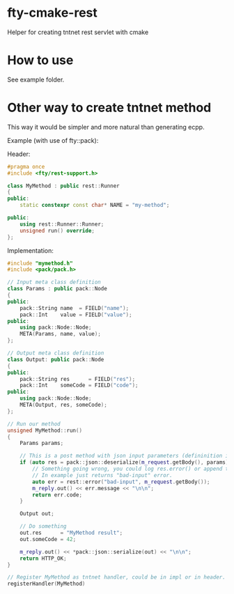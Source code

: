 # fty-cmake-rest
Helper for creating tntnet rest servlet with cmake

# How to use
See example folder.

# Other way to create tntnet method

This way it would be simpler and more natural than generating ecpp.

Example (with use of fty::pack):


Header:
```c++
#pragma once
#include <fty/rest-support.h>

class MyMethod : public rest::Runner
{
public:
    static constexpr const char* NAME = "my-method";

public:
    using rest::Runner::Runner;
    unsigned run() override;
};
```


Implementation:
```c++
#include "mymethod.h"
#include <pack/pack.h>

// Input meta class definition
class Params : public pack::Node
{
public:
    pack::String name  = FIELD("name");
    pack::Int    value = FIELD("value");
public:
    using pack::Node::Node;
    META(Params, name, value);
};

// Output meta class definition
class Output: public pack::Node
{
public:
    pack::String res      = FIELD("res");
    pack::Int    someCode = FIELD("code");
public:
    using pack::Node::Node;
    META(Output, res, someCode);
};

// Run our method
unsigned MyMethod::run()
{
    Params params;

    // This is a post method with json input parameters (defininition in Params class)
    if (auto res = pack::json::deserialize(m_request.getBody(), params); !res) {
        // Something going wrong, you could log res.error() or append this error to output.
        // In example just returns "bad-input" error.
        auto err = rest::error("bad-input", m_request.getBody());
        m_reply.out() << err.message << "\n\n";
        return err.code;
    }

    Output out;

    // Do something
    out.res      = "MyMethod result";
    out.someCode = 42;

    m_reply.out() << *pack::json::serialize(out) << "\n\n";
    return HTTP_OK;
}

// Register MyMethod as tntnet handler, could be in impl or in header. Just call it anywhere :)
registerHandler(MyMethod)
```

